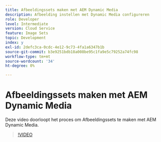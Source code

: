 ```yaml
---
title: Afbeeldingssets maken met AEM Dynamic Media
description: Afbeelding instellen met Dynamic Media configureren
role: Developer
level: Intermediate
version: Cloud Service
feature: Image Sets
topic: Development
index: y
exl-id: 2defc3ca-0cdc-4e12-9c73-4fa1a6347b1b
source-git-commit: b3e9251bdb18a008be95c1fa9e5c79252a74fc98
workflow-type: tm+mt
source-wordcount: '34'
ht-degree: 0%

---
```


# Afbeeldingssets maken met AEM Dynamic Media

Deze video doorloopt het proces om Afbeeldingssets te maken met AEM Dynamic Media.

>[!VIDEO](https://video.tv.adobe.com/v/335581?quality=12&learn=on)
